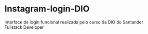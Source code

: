 # Instagram-login-DIO
Interface de login funcional realizada pelo curso da DIO do Santander Fullstack Developer
